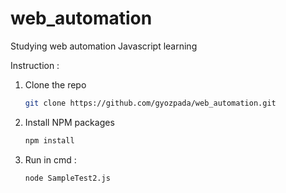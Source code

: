 # web_automation
Studying web automation
Javascript learning

Instruction :
1. Clone the repo
   ```sh
   git clone https://github.com/gyozpada/web_automation.git
   ```
2. Install NPM packages
   ```sh
   npm install
   ```
3. Run in cmd :
   ```
   node SampleTest2.js
   ```